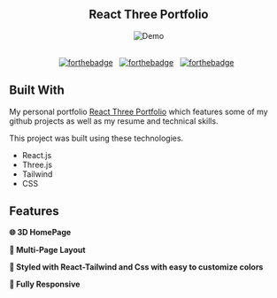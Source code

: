 <h2 align="center">
  React Three Portfolio<br/>
</h2>
<div align="center">
  <img alt="Demo" src="" />
</div>

<br/>

<center>

[![forthebadge](https://forthebadge.com/images/badges/built-with-love.svg)](https://forthebadge.com) &nbsp;
[![forthebadge](https://forthebadge.com/images/badges/made-with-javascript.svg)](https://forthebadge.com) &nbsp;
[![forthebadge](https://forthebadge.com/images/badges/open-source.svg)](https://forthebadge.com) &nbsp;


</center>

## Built With

My personal portfolio <a href="https://darisknc.netlify.app/" target="_blank">React Three Portfolio</a> which features some of my github projects as well as my resume and technical skills.<br/>

This project was built using these technologies.

- React.js
- Three.js
- Tailwind
- CSS

## Features

**🌐 3D HomePage**

**📖 Multi-Page Layout**

**🎨 Styled with React-Tailwind and Css with easy to customize colors**

**📱 Fully Responsive**
